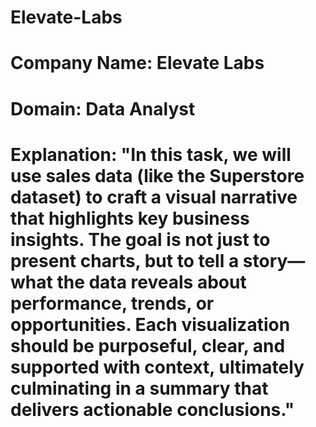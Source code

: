 # Elevate-Labs
# Company Name: Elevate Labs
# Domain: Data Analyst
# Explanation: "In this task, we will use sales data (like the Superstore dataset) to craft a visual narrative that highlights key business insights. The goal is not just to present charts, but to tell a story—what the data reveals about performance, trends, or opportunities. Each visualization should be purposeful, clear, and supported with context, ultimately culminating in a summary that delivers actionable conclusions."
